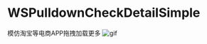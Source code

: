 # WSPulldownCheckDetailSimple
模仿淘宝等电商APP拖拽加载更多
![gif](http://ww4.sinaimg.cn/bmiddle/63f96e20gw1exgwe0p57hg208u0g9wne.gif "gif logo") 
